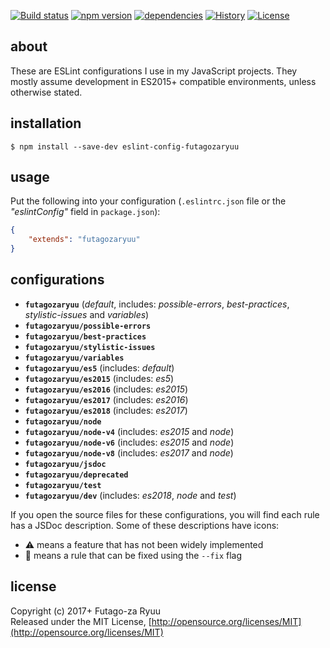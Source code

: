 [![Build status](https://api.travis-ci.org/futagoza/eslint-config-futagozaryuu.svg?branch=master)](https://travis-ci.org/futagoza/eslint-config-futagozaryuu)
[![npm version](https://img.shields.io/npm/v/eslint-config-futagozaryuu.svg)](https://www.npmjs.com/package/eslint-config-futagozaryuu)
[![dependencies](https://img.shields.io/david/futagoza/eslint-config-futagozaryuu.svg)](https://david-dm.org/futagoza/eslint-config-futagozaryuu)
[![History](https://img.shields.io/badge/history-CHANGELOG.md-orange.svg)](https://github.com/futagoza/eslint-config-futagozaryuu/blob/master/CHANGELOG.md)
[![License](https://img.shields.io/badge/license-mit-blue.svg)](https://opensource.org/licenses/MIT)

## about

These are ESLint configurations I use in my JavaScript projects. They mostly assume development in ES2015+ compatible environments, unless otherwise stated.

## installation

```console
$ npm install --save-dev eslint-config-futagozaryuu
```

## usage

Put the following into your configuration (`.eslintrc.json` file or the _"eslintConfig"_ field in `package.json`):

```json
{
    "extends": "futagozaryuu"
}
```

## configurations

- __`futagozaryuu`__ (_default_, includes: _possible-errors_, _best-practices_, _stylistic-issues_ and _variables_)
- __`futagozaryuu/possible-errors`__
- __`futagozaryuu/best-practices`__
- __`futagozaryuu/stylistic-issues`__
- __`futagozaryuu/variables`__
- __`futagozaryuu/es5`__ (includes: _default_)
- __`futagozaryuu/es2015`__ (includes: _es5_)
- __`futagozaryuu/es2016`__ (includes: _es2015_)
- __`futagozaryuu/es2017`__ (includes: _es2016_)
- __`futagozaryuu/es2018`__ (includes: _es2017_)
- __`futagozaryuu/node`__
- __`futagozaryuu/node-v4`__ (includes: _es2015_ and _node_)
- __`futagozaryuu/node-v6`__ (includes: _es2015_ and _node_)
- __`futagozaryuu/node-v8`__ (includes: _es2017_ and _node_)
- __`futagozaryuu/jsdoc`__
- __`futagozaryuu/deprecated`__
- __`futagozaryuu/test`__
- __`futagozaryuu/dev`__ (includes: _es2018_, _node_ and _test_)

If you open the source files for these configurations, you will find each rule has a JSDoc description. Some of these descriptions have icons:

- ⚠️ means a feature that has not been widely implemented
- 📝 means a rule that can be fixed using the `--fix` flag

## license

Copyright (c) 2017+ Futago-za Ryuu<br>
Released under the MIT License, [http://opensource.org/licenses/MIT](http://opensource.org/licenses/MIT)
